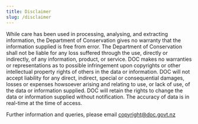 ```yaml
---
title: Disclaimer
slug: /disclaimer
---
```

While care has been used in processing, analysing, and extracting information, the Department of Conservation gives no warranty that the information supplied is free from error. The Department of Conservation shall not be liable for any loss suffered through the use, directly or indirectly, of any information, product, or service. DOC makes no warranties or representations as to possible infringement upon copyrights or other intellectual property rights of others in the data or information. DOC will not accept liability for any direct, indirect, special or consequential damages, losses or expenses howsoever arising and relating to use, or lack of use, of the data or information supplied. DOC will retain the rights to change the data or information supplied without notification. The accuracy of data is in real-time at the time of access.

Further information and queries, please email <copyright@doc.govt.nz>
